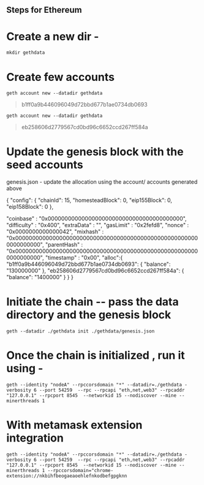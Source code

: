 ## Steps for Ethereum
# Create a new dir - 
```
mkdir gethdata
```

# Create few accounts
```
geth account new --datadir gethdata
```

> b1ff0a9b446096049d72bbd677b1ae0734db0693
```
geth account new --datadir gethdata
```
> eb258606d2779567cd0bd96c6652ccd267ff584a


# Update the genesis block with the seed accounts 
genesis.json - update the allocation using the account/ accounts generated above

{
  "config": {
    "chainId": 15,
    "homesteadBlock": 0,
    "eip155Block": 0,
    "eip158Block": 0
  },

   "coinbase"   : "0x0000000000000000000000000000000000000000",
  "difficulty" : "0x400",
  "extraData"  : "",
  "gasLimit"   : "0x2fefd8",
  "nonce"      : "0x0000000000000042",
  "mixhash"    : "0x0000000000000000000000000000000000000000000000000000000000000000",
  "parentHash" : "0x0000000000000000000000000000000000000000000000000000000000000000",
  "timestamp"  : "0x00",
  	"alloc":{
	        "b1ff0a9b446096049d72bbd677b1ae0734db0693": {
			"balance": "130000000"
		},
		"eb258606d2779567cd0bd96c6652ccd267ff584a": {
			"balance": "1400000"
		}
	}
}

# Initiate the chain -- pass the data directory and the genesis block
```
geth --datadir ./gethdata init ./gethdata/genesis.json
```
# Once the chain is initialized , run it using -
```
geth --identity "nodeA" --rpccorsdomain "*" --datadir=./gethdata -verbosity 6 --port 54259  --rpc --rpcapi "eth,net,web3" --rpcaddr "127.0.0.1" --rpcport 8545  --networkid 15 --nodiscover --mine --minerthreads 1 
```

# With metamask extension integration
```
geth --identity "nodeA" --rpccorsdomain "*" --datadir=./gethdata -verbosity 6 --port 54259  --rpc --rpcapi "eth,net,web3" --rpcaddr "127.0.0.1" --rpcport 8545  --networkid 15 --nodiscover --mine --minerthreads 1 --rpccorsdomain="chrome-extension://nkbihfbeogaeaoehlefnkodbefgpgknn 
```